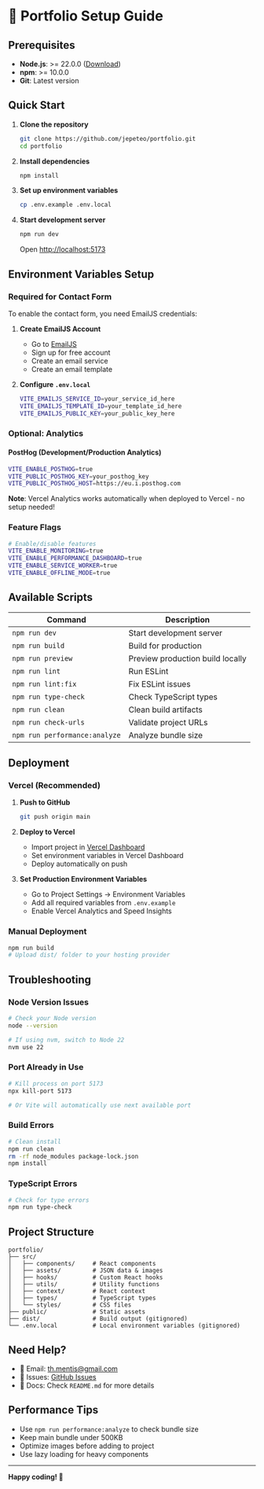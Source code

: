 # 🚀 Portfolio Setup Guide

## Prerequisites

- **Node.js**: >= 22.0.0 ([Download](https://nodejs.org/))
- **npm**: >= 10.0.0
- **Git**: Latest version

## Quick Start

1. **Clone the repository**

   ```bash
   git clone https://github.com/jepeteo/portfolio.git
   cd portfolio
   ```

2. **Install dependencies**

   ```bash
   npm install
   ```

3. **Set up environment variables**

   ```bash
   cp .env.example .env.local
   ```

4. **Start development server**

   ```bash
   npm run dev
   ```

   Open [http://localhost:5173](http://localhost:5173)

## Environment Variables Setup

### Required for Contact Form

To enable the contact form, you need EmailJS credentials:

1. **Create EmailJS Account**

   - Go to [EmailJS](https://www.emailjs.com/)
   - Sign up for free account
   - Create an email service
   - Create an email template

2. **Configure `.env.local`**
   ```bash
   VITE_EMAILJS_SERVICE_ID=your_service_id_here
   VITE_EMAILJS_TEMPLATE_ID=your_template_id_here
   VITE_EMAILJS_PUBLIC_KEY=your_public_key_here
   ```

### Optional: Analytics

#### PostHog (Development/Production Analytics)

```bash
VITE_ENABLE_POSTHOG=true
VITE_PUBLIC_POSTHOG_KEY=your_posthog_key
VITE_PUBLIC_POSTHOG_HOST=https://eu.i.posthog.com
```

**Note**: Vercel Analytics works automatically when deployed to Vercel - no setup needed!

### Feature Flags

```bash
# Enable/disable features
VITE_ENABLE_MONITORING=true
VITE_ENABLE_PERFORMANCE_DASHBOARD=true
VITE_ENABLE_SERVICE_WORKER=true
VITE_ENABLE_OFFLINE_MODE=true
```

## Available Scripts

| Command                       | Description                      |
| ----------------------------- | -------------------------------- |
| `npm run dev`                 | Start development server         |
| `npm run build`               | Build for production             |
| `npm run preview`             | Preview production build locally |
| `npm run lint`                | Run ESLint                       |
| `npm run lint:fix`            | Fix ESLint issues                |
| `npm run type-check`          | Check TypeScript types           |
| `npm run clean`               | Clean build artifacts            |
| `npm run check-urls`          | Validate project URLs            |
| `npm run performance:analyze` | Analyze bundle size              |

## Deployment

### Vercel (Recommended)

1. **Push to GitHub**

   ```bash
   git push origin main
   ```

2. **Deploy to Vercel**

   - Import project in [Vercel Dashboard](https://vercel.com/new)
   - Set environment variables in Vercel Dashboard
   - Deploy automatically on push

3. **Set Production Environment Variables**
   - Go to Project Settings → Environment Variables
   - Add all required variables from `.env.example`
   - Enable Vercel Analytics and Speed Insights

### Manual Deployment

```bash
npm run build
# Upload dist/ folder to your hosting provider
```

## Troubleshooting

### Node Version Issues

```bash
# Check your Node version
node --version

# If using nvm, switch to Node 22
nvm use 22
```

### Port Already in Use

```bash
# Kill process on port 5173
npx kill-port 5173

# Or Vite will automatically use next available port
```

### Build Errors

```bash
# Clean install
npm run clean
rm -rf node_modules package-lock.json
npm install
```

### TypeScript Errors

```bash
# Check for type errors
npm run type-check
```

## Project Structure

```
portfolio/
├── src/
│   ├── components/     # React components
│   ├── assets/         # JSON data & images
│   ├── hooks/          # Custom React hooks
│   ├── utils/          # Utility functions
│   ├── context/        # React context
│   ├── types/          # TypeScript types
│   └── styles/         # CSS files
├── public/             # Static assets
├── dist/               # Build output (gitignored)
└── .env.local          # Local environment variables (gitignored)
```

## Need Help?

- 📧 Email: th.mentis@gmail.com
- 🐛 Issues: [GitHub Issues](https://github.com/jepeteo/portfolio/issues)
- 📖 Docs: Check `README.md` for more details

## Performance Tips

- Use `npm run performance:analyze` to check bundle size
- Keep main bundle under 500KB
- Optimize images before adding to project
- Use lazy loading for heavy components

---

**Happy coding! 🚀**
